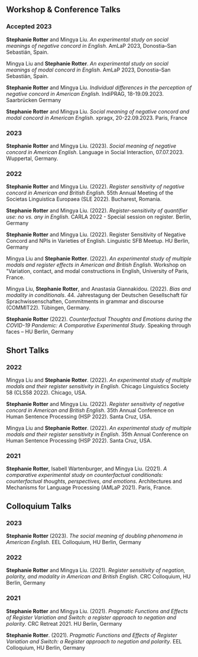 
## Workshop & Conference Talks


### Accepted 2023

**Stephanie Rotter** and Mingya Liu. *An experimental study on social meanings of negative concord in English*. AmLaP 2023, Donostia–San Sebastián, Spain.

Mingya Liu and **Stephanie Rotter**. *An experimental study on social meanings of modal concord in English*. AmLaP 2023, Donostia–San Sebastián, Spain.

**Stephanie Rotter** and Mingya Liu. *Individual differences in the perception of negative concord in American English*. IndiPRAG, 18-19.09.2023. Saarbrücken Germany

**Stephanie Rotter** and Mingya Liu. *Social meaning of negative concord and modal concord in American English*. xpragx, 20-22.09.2023. Paris, France

### 2023

**Stephanie Rotter** and Mingya Liu. (2023). *Social meaning of negative concord in American English*. Language in Social Interaction, 07.07.2023. Wuppertal, Germany.

### 2022

**Stephanie Rotter** and Mingya Liu. (2022). *Register sensitivity of negative concord in American and British English*. 55th Annual Meeting of the Societas Linguistica Europaea (SLE 2022). Bucharest, Romania.

**Stephanie Rotter** and Mingya Liu. (2022). *Register-sensitivity of quantifier use: no vs. any in English*. CARLA 2022 - Special session on register. Berlin, Germany

**Stephanie Rotter** and Mingya Liu. (2022). Register Sensitivity of Negative Concord and NPIs in Varieties of English. Linguistic SFB Meetup. HU Berlin, Germany

Mingya Liu and **Stephanie Rotter**. (2022). *An experimental study of multiple modals and register effects in American and British English*. Workshop on "Variation, contact, and modal constructions in English, University of Paris, France.

Mingya Liu, **Stephanie Rotter**, and Anastasia Giannakidou. (2022). *Bias and modality in conditionals*. 44. Jahrestagung der Deutschen Gesellschaft für Sprachwissenschaften, Commitments in grammar and discourse (COMMIT22). Tübingen, Germany.

**Stephanie Rotter** (2022). *Counterfactual Thoughts and Emotions during the COVID-19 Pandemic: A Comparative Experimental Study*. Speaking through faces – HU Berlin, Germany


## Short Talks

### 2022

Mingya Liu and **Stephanie Rotter**. (2022). *An experimental study of multiple modals and their register sensitivity in English*. Chicago Linguistics Society 58 (CLS58 2022). Chicago, USA.

**Stephanie Rotter** and Mingya Liu. (2022). *Register sensitivity of negative concord in American and British English*. 35th Annual Conference on Human Sentence Processing (HSP 2022). Santa Cruz, USA.

Mingya Liu and **Stephanie Rotter**. (2022). *An experimental study of multiple modals and their register sensitivity in English*. 35th Annual Conference on Human Sentence Processing (HSP 2022). Santa Cruz, USA.


### 2021
**Stephanie Rotter**, Isabell Wartenburger, and Mingya Liu. (2021). *A comparative experimental study on counterfactual conditionals: counterfactual thoughts, perspectives, and emotions*. Architectures and Mechanisms for Language Processing (AMLaP 2021). Paris, France.


## Colloquium Talks


### 2023 

**Stephanie Rotter** (2023). *The social meaning of doubling phenomena in American English*. EEL Colloquium, HU Berlin, Germany


### 2022

**Stephanie Rotter** and Mingya Liu. (2021). *Register sensitivity of negation, polarity, and modality in American and British English*. CRC Colloquium,  HU Berlin, Germany



### 2021 

**Stephanie Rotter** and Mingya Liu. (2021). *Pragmatic Functions and Effects of Register Variation and Switch: a register approach to negation and polarity*. CRC Retreat 2021. HU Berlin, Germany

**Stephanie Rotter**. (2021). *Pragmatic Functions and Effects of Register Variation and Switch: a Register approach to negation and polarity*. EEL Colloquium, HU Berlin, Germany

